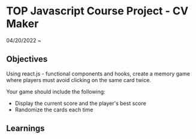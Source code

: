# TOP Javascript Course Project - CV Maker

04/20/2022 ~

## Objectives

Using react.js - functional components and hooks, create a memory game where players must avoid clicking on the same card twice.

Your game should include the following:

- Display the current score and the player's best score
- Randomize the cards each time

## Learnings
